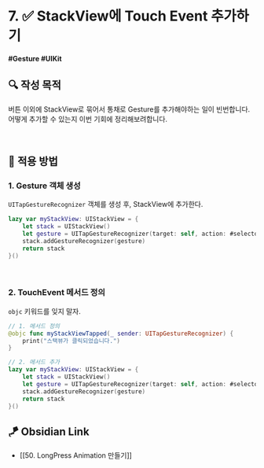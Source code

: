 # 7. ✅ StackView에 Touch Event 추가하기

#### #Gesture #UIKit 

## **🔍** 작성 목적

버튼 이외에 StackView로 묶어서 통채로 Gesture를 추가해야하는 일이 빈번합니다.    
어떻게 추가할 수 있는지 이번 기회에 정리해보려합니다.

<br>

## 📌 적용 방법

### 1. Gesture 객체 생성

`UITapGestureRecognizer` 객체를 생성 후, StackView에 추가한다.

~~~swift
lazy var myStackView: UIStackView = {
    let stack = UIStackView()
    let gesture = UITapGestureRecognizer(target: self, action: #selector()) // 객체생성
    stack.addGestureRecognizer(gesture)
    return stack
}()
~~~

<br>

### 2. TouchEvent 메서드 정의

`objc` 키워드를 잊지 말자.

~~~swift
// 1. 메서드 정의
@objc func myStackViewTapped(_ sender: UITapGestureRecognizer) {
    print("스택뷰가 클릭되었습니다.")
}

// 2. 메서드 추가
lazy var myStackView: UIStackView = {
    let stack = UIStackView()
    let gesture = UITapGestureRecognizer(target: self, action: #selector(myStackViewTapped))
    stack.addGestureRecognizer(gesture)
    return stack
}()
~~~


## 🪁 Obsidian Link
- [[50. LongPress Animation 만들기]]